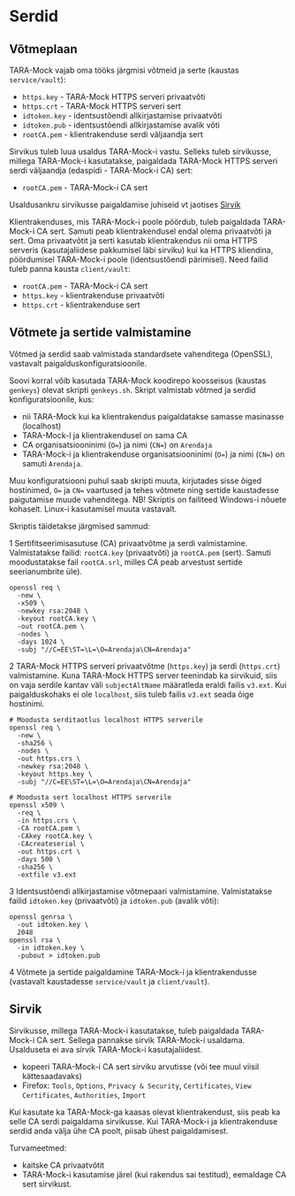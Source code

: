 # Serdid

## Võtmeplaan

TARA-Mock vajab oma tööks järgmisi võtmeid ja serte (kaustas `service/vault`):

- `https.key` - TARA-Mock HTTPS serveri privaatvõti
- `https.crt` - TARA-Mock HTTPS serveri sert
- `idtoken.key` - identsustõendi allkirjastamise privaatvõti
- `idtoken.pub` - identsustõendi allkirjastamise avalik võti
- `rootCA.pem` - klientrakenduse serdi väljaandja sert

Sirvikus tuleb luua usaldus TARA-Mock-i vastu. Selleks tuleb sirvikusse,  millega TARA-Mock-i kasutatakse, paigaldada TARA-Mock HTTPS serveri serdi väljaandja (edaspidi - TARA-Mock-i CA) sert:

- `rootCA.pem` - TARA-Mock-i CA sert

Usaldusankru sirvikusse paigaldamise juhiseid vt jaotises [Sirvik](#sirvik)

Klientrakenduses, mis TARA-Mock-i poole pöördub, tuleb paigaldada TARA-Mock-i CA sert. Samuti peab klientrakendusel endal olema privaatvõti ja sert. Oma privaatvõtit ja serti kasutab klientrakendus nii oma HTTPS serveris (kasutajaliidese pakkumisel läbi sirviku) kui ka HTTPS kliendina, pöördumisel TARA-Mock-i poole (identsustõendi pärimisel). Need failid tuleb panna kausta `client/vault`:

- `rootCA.pem` - TARA-Mock-i CA sert
- `https.key` - klientrakenduse privaatvõti
- `https.crt` - klientrakenduse sert

## Võtmete ja sertide valmistamine

Võtmed ja serdid saab valmistada standardsete vahenditega (OpenSSL), vastavalt paigalduskonfiguratsioonile.

Soovi korral võib kasutada TARA-Mock koodirepo koosseisus (kaustas `genkeys`) olevat skripti `genkeys.sh`. Skript valmistab võtmed ja serdid konfiguratsioonile, kus:

- nii TARA-Mock kui ka  klientrakendus paigaldatakse samasse masinasse (localhost)
- TARA-Mock-l ja klientrakendusel on sama CA
- CA organisatsiooninimi (`O=`) ja nimi (`CN=`) on `Arendaja`
- TARA-Mock-i ja klientrakenduse organisatsiooninimi (`O=`) ja nimi (`CN=`) on samuti `Arendaja`.

Muu konfiguratsiooni puhul saab skripti muuta, kirjutades sisse õiged hostinimed, `O=` ja `CN=` vaartused ja tehes võtmete ning sertide kaustadesse paigutamise muude vahenditega. NB! Skriptis on failiteed Windows-i nõuete kohaselt. Linux-i kasutamisel muuta vastavalt.

Skriptis täidetakse järgmised sammud:

1 Sertifitseerimisasutuse (CA) privaatvõtme ja serdi valmistamine. Valmistatakse failid: `rootCA.key` (privaatvõti) ja `rootCA.pem` (sert). Samuti moodustatakse fail `rootCA.srl`, milles CA peab arvestust sertide seerianumbrite üle).

```
openssl req \
  -new \
  -x509 \
  -newkey rsa:2048 \
  -keyout rootCA.key \
  -out rootCA.pem \
  -nodes \
  -days 1024 \
  -subj "//C=EE\ST=\L=\O=Arendaja\CN=Arendaja"
```

2 TARA-Mock HTTPS serveri privaatvõtme (`https.key`) ja serdi (`https.crt`) valmistamine. Kuna TARA-Mock HTTPS server teenindab ka sirvikuid, siis on vaja serdile kantav väli `subjectAltName` määratleda eraldi failis `v3.ext`. Kui paigalduskohaks ei ole `localhost`, siis tuleb failis `v3.ext` seada õige hostinimi. 

```
# Moodusta serditaotlus localhost HTTPS serverile
openssl req \
  -new \
  -sha256 \
  -nodes \
  -out https.crs \
  -newkey rsa:2048 \
  -keyout https.key \
  -subj "//C=EE\ST=\L=\O=Arendaja\CN=Arendaja"

# Moodusta sert localhost HTTPS serverile
openssl x509 \
  -req \
  -in https.crs \
  -CA rootCA.pem \
  -CAkey rootCA.key \
  -CAcreateserial \
  -out https.crt \
  -days 500 \
  -sha256 \
  -extfile v3.ext
```

3 Identsustõendi allkirjastamise võtmepaari valmistamine. Valmistatakse failid `idtoken.key` (privaatvõti) ja `idtoken.pub` (avalik võti):

```
openssl genrsa \
  -out idtoken.key \
  2048
openssl rsa \
  -in idtoken.key \
  -pubout > idtoken.pub
```
4 Võtmete ja sertide paigaldamine TARA-Mock-i ja klientrakendusse (vastavalt kaustadesse `service/vault` ja `client/vault`).

## Sirvik

Sirvikusse, millega TARA-Mock-i kasutatakse, tuleb paigaldada TARA-Mock-i CA sert. Sellega pannakse sirvik TARA-Mock-i usaldama. Usalduseta ei ava sirvik TARA-Mock-i kasutajaliidest.

- kopeeri TARA-Mock-i CA sert sirviku arvutisse (või tee muul viisil kättesaadavaks)
- Firefox: `Tools`, `Options`, `Privacy & Security`, `Certificates`, `View Certificates`, `Authorities`, `Import`

Kui kasutate ka TARA-Mock-ga kaasas olevat klientrakendust, siis peab ka selle CA serdi paigaldama sirvikusse. Kui TARA-Mock-i ja klientrakenduse serdid anda välja ühe CA poolt, piisab ühest paigaldamisest. 

Turvameetmed:

- kaitske CA privaatvõtit
- TARA-Mock-i kasutamise järel (kui rakendus sai testitud), eemaldage CA sert sirvikust.